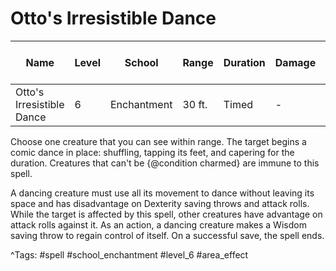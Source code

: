# Otto's Irresistible Dance

| Name | Level | School | Range | Duration | Damage | Save DC & Type |
|------|-------|--------|-------|----------|--------|----------------|
| Otto's Irresistible Dance | 6 | Enchantment | 30 ft. | Timed | - | - |

Choose one creature that you can see within range. The target begins a comic dance in place: shuffling, tapping its feet, and capering for the duration. Creatures that can't be {@condition charmed} are immune to this spell.

A dancing creature must use all its movement to dance without leaving its space and has disadvantage on Dexterity saving throws and attack rolls. While the target is affected by this spell, other creatures have advantage on attack rolls against it. As an action, a dancing creature makes a Wisdom saving throw to regain control of itself. On a successful save, the spell ends.

^Tags: #spell #school_enchantment #level_6 #area_effect